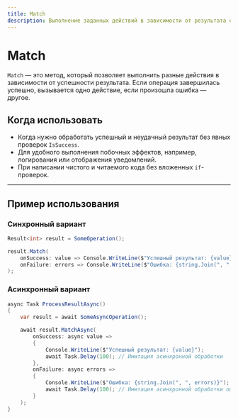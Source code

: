 ```yaml
---
title: Match
description: Выполнение заданных действий в зависимости от результата операции.
---
```


# Match

`Match` — это метод, который позволяет выполнить разные действия в зависимости от успешности результата. Если операция завершилась успешно, вызывается одно действие, если произошла ошибка — другое.

## Когда использовать

- Когда нужно обработать успешный и неудачный результат без явных проверок `IsSuccess`.
- Для удобного выполнения побочных эффектов, например, логирования или отображения уведомлений.
- При написании чистого и читаемого кода без вложенных `if`-проверок.

---

## Пример использования

### Синхронный вариант

```csharp
Result<int> result = SomeOperation();

result.Match(
    onSuccess: value => Console.WriteLine($"Успешный результат: {value}"),
    onFailure: errors => Console.WriteLine($"Ошибка: {string.Join(", ", errors)}")
);
```

### Асинхронный вариант

```csharp
async Task ProcessResultAsync()
{
    var result = await SomeAsyncOperation();

    await result.MatchAsync(
        onSuccess: async value =>
        {
            Console.WriteLine($"Успешный результат: {value}");
            await Task.Delay(100); // Имитация асинхронной обработки
        },
        onFailure: async errors =>
        {
            Console.WriteLine($"Ошибка: {string.Join(", ", errors)}");
            await Task.Delay(100); // Имитация асинхронной обработки ошибки
        }
    );
}
```
